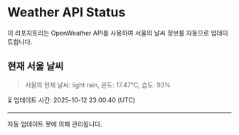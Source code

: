 
# Weather API Status

이 리포지토리는 OpenWeather API를 사용하여 서울의 날씨 정보를 자동으로 업데이트합니다.

## 현재 서울 날씨
> 서울의 현재 날씨: light rain, 온도: 17.47°C, 습도: 93%

⏳ 업데이트 시간: 2025-10-12 23:00:40 (UTC)

---
자동 업데이트 봇에 의해 관리됩니다.

